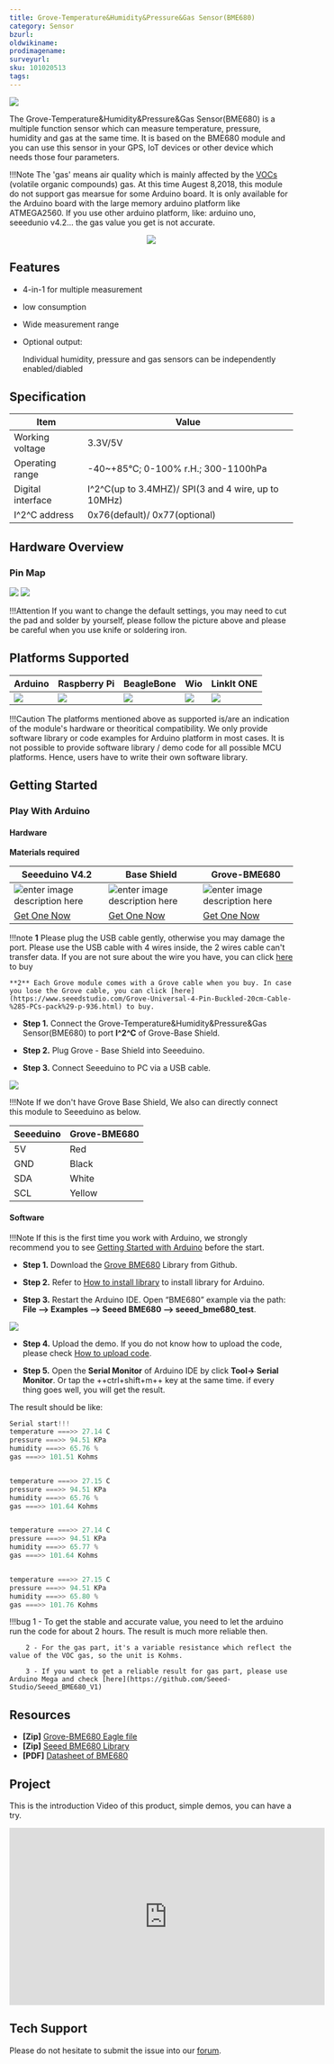 ```yaml
---
title: Grove-Temperature&Humidity&Pressure&Gas Sensor(BME680)
category: Sensor
bzurl: 
oldwikiname: 
prodimagename:
surveyurl: 
sku: 101020513
tags: 
---
```



![](https://github.com/SeeedDocument/Grove-Temperature-Humidity-Pressure-Gas-Sensor_BME680/raw/master/img/main.jpg)



The Grove-Temperature&Humidity&Pressure&Gas Sensor(BME680) is a multiple function sensor which can measure temperature, pressure, humidity and gas at the same time. It is based on the BME680 module and you can use this sensor in your GPS, IoT devices or other device which needs those four parameters.


!!!Note
        The 'gas' means air quality which is mainly affected by the [VOCs](https://en.wikipedia.org/wiki/Volatile_organic_compound) (volatile organic compounds) gas.  At this time Augest 8,2018, this module do not support gas mearsue for some Arduino board. It is only available for the Arduino board with the large memory arduino platform like ATMEGA2560. If you use other arduino platform, like: arduino uno, seeedunio v4.2... the gas value you get is not accurate.



<p style="text-align:center"><a href="https://www.seeedstudio.com/Grove-Temperature%2C-Humidity%2C-Pressure-and-Gas-Sensor-(BME680)-p-3109.html" target="_blank"><img src="https://github.com/SeeedDocument/wiki_english/raw/master/docs/images/300px-Get_One_Now_Banner-ragular.png" /></a></p>




## Features

- 4-in-1 for multiple measurement
- low consumption
- Wide measurement range
- Optional output: 
    
    Individual humidity, pressure and gas sensors can be independently enabled/diabled





## Specification

|Item|Value|
|---|---|
|Working voltage|3.3V/5V|
|Operating range|-40~+85℃; 0-100% r.H.; 300-1100hPa|
|Digital interface|I^2^C(up to 3.4MHZ)/ SPI(3 and 4 wire, up to 10MHz)|
|I^2^C address|0x76(default)/ 0x77(optional)|







## Hardware Overview


### Pin Map

![](https://github.com/SeeedDocument/Grove-Temperature-Humidity-Pressure-Gas-Sensor_BME680/raw/master/img/pin_map.jpg)
![](https://github.com/SeeedDocument/Grove-Temperature-Humidity-Pressure-Gas-Sensor_BME680/raw/master/img/pin_map_back.jpg)



!!!Attention
        If you want to change the default settings, you may need to cut the pad and solder by yourself, please follow the picture above and please be careful when you use knife or soldering iron. 



## Platforms Supported


| Arduino                                                                                             | Raspberry Pi                                                                                             | BeagleBone                                                                                      | Wio                                                                                               | LinkIt ONE                                                                                         |
|-----------------------------------------------------------------------------------------------------|----------------------------------------------------------------------------------------------------------|-------------------------------------------------------------------------------------------------|---------------------------------------------------------------------------------------------------|----------------------------------------------------------------------------------------------------|
| ![](https://raw.githubusercontent.com/SeeedDocument/wiki_english/master/docs/images/arduino_logo.jpg) | ![](https://raw.githubusercontent.com/SeeedDocument/wiki_english/master/docs/images/raspberry_pi_logo_n.jpg) | ![](https://raw.githubusercontent.com/SeeedDocument/wiki_english/master/docs/images/bbg_logo_n.jpg) | ![](https://raw.githubusercontent.com/SeeedDocument/wiki_english/master/docs/images/wio_logo_n.jpg) | ![](https://raw.githubusercontent.com/SeeedDocument/wiki_english/master/docs/images/linkit_logo_n.jpg) |

!!!Caution
    The platforms mentioned above as supported is/are an indication of the module's hardware or theoritical compatibility. We only provide software library or code examples for Arduino platform in most cases. It is not possible to provide software library / demo code for all possible MCU platforms. Hence, users have to write their own software library.




## Getting Started


### Play With Arduino

#### Hardware

**Materials required**

| Seeeduino V4.2 | Base Shield| Grove-BME680 |
|--------------|-------------|-----------------|
|![enter image description here](https://raw.githubusercontent.com/SeeedDocument/Grove_Light_Sensor/master/images/gs_1.jpg)|![enter image description here](https://raw.githubusercontent.com/SeeedDocument/Grove_Light_Sensor/master/images/gs_4.jpg)|![enter image description here](https://github.com/SeeedDocument/Grove-Temperature-Humidity-Pressure-Gas-Sensor_BME680/raw/master/img/thumbnail.jpg)|
|<a href="http://www.seeedstudio.com/Seeeduino-V4.2-p-2517.html" target="_blank">Get One Now</a>|<a href="https://www.seeedstudio.com/Base-Shield-V2-p-1378.html" target="_blank">Get One Now</a>|<a href="https://www.seeedstudio.com/Grove-Temperature%2C-Humidity%2C-Pressure-and-Gas-Sensor-(BME680)-p-3109.html" target="_blank">Get One Now</a>|


!!!note
    **1** Please plug the USB cable gently, otherwise you may damage the port. Please use the USB cable with 4 wires inside, the 2 wires cable can't transfer data. If you are not sure about the wire you have, you can click [here](https://www.seeedstudio.com/Micro-USB-Cable-48cm-p-1475.html) to buy
    
    **2** Each Grove module comes with a Grove cable when you buy. In case you lose the Grove cable, you can click [here](https://www.seeedstudio.com/Grove-Universal-4-Pin-Buckled-20cm-Cable-%285-PCs-pack%29-p-936.html) to buy.



- **Step 1.** Connect the Grove-Temperature&Humidity&Pressure&Gas Sensor(BME680) to port **I^2^C** of Grove-Base Shield.

- **Step 2.** Plug Grove - Base Shield into Seeeduino.

- **Step 3.** Connect Seeeduino to PC via a USB cable.


![](https://github.com/SeeedDocument/Grove-Temperature-Humidity-Pressure-Gas-Sensor_BME680/raw/master/img/7.jpg)


!!!Note
        If we don't have Grove Base Shield, We also can directly connect this module to Seeeduino as below.


| Seeeduino     |  Grove-BME680           |
|---------------|-------------------------|
| 5V            | Red                     |
| GND           | Black                   |
| SDA           | White                   |
| SCL           | Yellow                  |




#### Software

!!!Note
        If this is the first time you work with Arduino, we strongly recommend you to see [Getting Started with Arduino](http://wiki.seeedstudio.com/Getting_Started_with_Arduino/) before the start.




- **Step 1.** Download the [Grove BME680](https://github.com/Seeed-Studio/Seeed_BME680) Library from Github.

- **Step 2.** Refer to [How to install library](http://wiki.seeedstudio.com/How_to_install_Arduino_Library) to install library for Arduino.

- **Step 3.** Restart the Arduino IDE. Open “BME680” example via the path: **File --> Examples --> Seeed BME680 --> seeed_bme680_test**. 


![](https://github.com/SeeedDocument/Grove-Temperature-Humidity-Pressure-Gas-Sensor_BME680/raw/master/img/demo_path.jpg)

- **Step 4.** Upload the demo. If you do not know how to upload the code, please check [How to upload code](http://wiki.seeedstudio.com/Upload_Code/).

- **Step 5.** Open the **Serial Monitor** of Arduino IDE by click **Tool-> Serial Monitor**. Or tap the ++ctrl+shift+m++ key at the same time. if every thing goes well, you will get the result.


The result should be like:


```c
Serial start!!!
temperature ===>> 27.14 C
pressure ===>> 94.51 KPa
humidity ===>> 65.76 %
gas ===>> 101.51 Kohms


temperature ===>> 27.15 C
pressure ===>> 94.51 KPa
humidity ===>> 65.76 %
gas ===>> 101.64 Kohms


temperature ===>> 27.14 C
pressure ===>> 94.51 KPa
humidity ===>> 65.77 %
gas ===>> 101.64 Kohms


temperature ===>> 27.15 C
pressure ===>> 94.51 KPa
humidity ===>> 65.80 %
gas ===>> 101.76 Kohms

```


!!!bug
        1 - To get the stable and accurate value, you need to let the arduino run the code for about 2 hours. The result is much more reliable then. 
        
        2 - For the gas part, it's a variable resistance which reflect the value of the VOC gas, so the unit is Kohms. 
        
        3 - If you want to get a reliable result for gas part, please use Arduino Mega and check [here](https://github.com/Seeed-Studio/Seeed_BME680_V1)


## Resources

- **[Zip]** [Grove-BME680 Eagle file](https://github.com/SeeedDocument/Grove-Temperature-Humidity-Pressure-Gas-Sensor_BME680/raw/master/res/Grove-Temperature-Humidity-Pressure-and-Gas-Sensor_BME680.zip)
- **[Zip]** [Seeed BME680 Library](https://github.com/SeeedDocument/Grove-Temperature-Humidity-Pressure-Gas-Sensor_BME680/raw/master/res/Seeed_BME680-master.zip)
- **[PDF]** [Datasheet of BME680](https://github.com/SeeedDocument/Grove-Temperature-Humidity-Pressure-Gas-Sensor_BME680/raw/master/res/BME680.pdf)



## Project

This is the introduction Video of this product, simple demos, you can have a try.

<iframe width="560" height="315" src="https://www.youtube.com/embed/O3oHtW2TlXY?rel=0" frameborder="0" allow="autoplay; encrypted-media" allowfullscreen></iframe>



## Tech Support
Please do not hesitate to submit the issue into our [forum](https://forum.seeedstudio.com/).